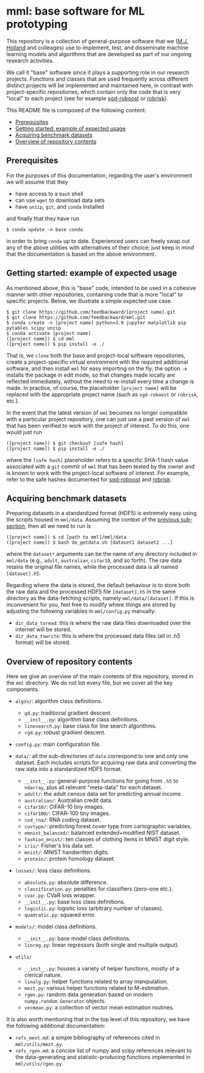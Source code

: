 # mml: base software for ML prototyping

This repository is a collection of general-purpose software that we (<a href="https://github.com/feedbackward">M.J. Holland</a> and colleages) use to implement, test, and disseminate machine learning models and algorithms that are developed as part of our ongoing research activities.

We call it "base" software since it plays a supporting role in our research projects. Functions and classes that are used frequently across different distinct projects will be implemented and maintained here, in contrast with project-specific repositories, which contain only the code that is very "local" to each project (see for example <a href="https://github.com/feedbackward/sgd-roboost">sgd-roboost</a> or <a href="https://github.com/feedbackward/robrisk">robrisk</a>).

This README file is composed of the following content:

- <a href="#prereq">Prerequisites</a>
- <a href="#start">Getting started: example of expected usage</a>
- <a href="#data">Acquiring benchmark datasets</a>
- <a href="#content_overview">Overview of repository contents</a>


<a id="prereq"></a>
## Prerequisites

For the purposes of this documentation, regarding the user's environment we will assume that they

- have access to a `bash` shell
- can use `wget` to download data sets
- have `unzip`, `git`, and `conda` installed

and finally that they have run

```
$ conda update -n base conda
```

in order to bring `conda` up to date. Experienced users can freely swap out any of the above utilities with alternatives of their choice; just keep in mind that the documentation is based on the above environment.


<a id="start"></a>
## Getting started: example of expected usage

As mentioned above, this is "base" code, intended to be used in a cohesive manner with other repositories, containing code that is more "local" to specific projects. Below, we illustrate a simple expected use case.

```
$ git clone https://github.com/feedbackward/[project name].git
$ git clone https://github.com/feedbackward/mml.git
$ conda create -n [project name] python=3.8 jupyter matplotlib pip pytables scipy unzip
$ conda activate [project name]
([project name]) $ cd mml
([project name]) $ pip install -e ./
```

That is, we `clone` both the base and project-local software repositories, create a project-specific virtual environment with the required additional software, and then install `mml` for easy importing on the fly; the option `-e` installs the package in edit mode, so that changes made locally are reflected immediately, without the need to re-install every time a change is made. In practice, of course, the placeholder `[project name]` will be replaced with the appropriate project name (such as `sgd-roboost` or `robrisk`, etc.).

In the event that the latest version of `mml` becomes no longer compatible with a particular project repository, one can just use a past version of `mml` that has been verified to work with the project of interest. To do this, one would just run

```
([project name]) $ git checkout [safe hash]
([project name]) $ pip install -e ./
```

where the `[safe hash]` placeholder refers to a specific SHA-1 hash value associated with a `git` commit of `mml` that has been tested by the owner and is known to work with the project-local software of interest. For example, refer to the safe hashes documented for <a href="https://github.com/feedbackward/sgd-roboost#safehash">sgd-roboost</a> and <a href="https://github.com/feedbackward/robrisk#safehash">robrisk</a>.


<a id="data"></a>
## Acquiring benchmark datasets

Preparing datasets in a standardized format (HDF5) is extremely easy using the scripts housed in `mml/data`. Assuming the context of the <a href="#start">previous sub-section</a>, then all we need to run is

```
([project name]) $ cd [path to mml]/mml/data
([project name]) $ bash do_getdata.sh [dataset1 dataset2 ...]
```

where the `dataset*` arguments can be the name of any directory included in `mml/data` (e.g., `adult`, `australian`, `cifar10`, and so forth). The raw data retains the original file names, while the processed data is all named `[dataset].h5`.

Regarding where the data is stored, the default behaviour is to store both the raw data and the processed HDF5 file `[dataset].h5` in the same directory as the data-fetching scripts, namely `mml/data/[dataset]`. If this is inconvenient for you, feel free to modify where things are stored by adjusting the following variables in `mml/config.py` manually:

- `dir_data_toread`: this is where the raw data files downloaded over the internet will be stored.
- `dir_data_towrite`: this is where the processed data files (all in .h5 format) will be stored.


<a id="content_overview"></a>
## Overview of repository contents

Here we give an overview of the main contents of this repository, stored in the `mml` directory. We do not list every file, but we cover all the key components.

- `algos/`: algorithm class definitions.

  - `gd.py`: traditional gradient descent.
  - `__init__.py`: algorithm base class definitions.
  - `linesearch.py`: base class for line search algorithms.
  - `rgd.py`: robust gradient descent.

- `config.py`: main configuration file.

- `data/`: all the sub-directories of `data` correspond to one and only one dataset. Each includes scripts for acquiring raw data and converting the raw data into a standardized HDF5 format.

  - `__init__.py`: general-purpose functions for going from `.h5` to `ndarray`, plus all relevant "meta-data" for each dataset.
  - `adult/`: the adult census data set for predicting annual income.
  - `australian/`: Australian credit data.
  - `cifar10/`: CIFAR-10 tiny images.
  - `cifar100/`: CIFAR-100 tiny images.
  - `cod_rna/`: RNA coding dataset.
  - `covtype/`: predicting forest cover type from cartographic variables.
  - `emnist_balanced/`: balanced extended+modified NIST dataset.
  - `fashion_mnist/`: ten classes of clothing items in MNIST digit style.
  - `iris/`: Fisher's Iris data set.
  - `mnist/`: MNIST handwritten digits.
  - `protein/`: protein homology dataset.

- `losses/`: loss class definitions.

  - `absolute.py`: absolute difference.
  - `classification.py`: penalties for classifiers (zero-one etc.).
  - `cvar.py`: CVaR loss wrapper.
  - `__init__.py`: base loss class definitions.
  - `logistic.py`: logistic loss (arbitrary number of classes).
  - `quadratic.py`: squared error.
  

- `models/`: model class definitions.

  - `__init__.py`: base model class definitions.
  - `linreg.py`: linear regressors (both single and multiple output).

- `utils/`

  - `__init__.py`: houses a variety of helper functions, mostly of a clerical nature.
  - `linalg.py`: helper functions related to array manipulation.
  - `mest.py`: various helper functions related to M-estimation.
  - `rgen.py`: random data generation based on modern `numpy.random.Generator` objects.
  - `vecmean.py`: a collection of vector mean estimation routines.


It is also worth mentioning that in the top level of this repository, we have the following additional documentation:

- `refs_mest.md`: a simple bibliography of references cited in `mml/utils/mest.py`.
- `refs_rgen.md`: a concise list of numpy and scipy references relevant to the data-generating and statistic-producing functions implemented in `mml/utils/rgen.py`.

